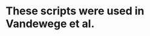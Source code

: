 
# These scripts were used in Vandewege et al. <title> <year>

# Overall pipeline pseudocode to calculate Zscores  

bamToBed -i <mappedPirna.bam> > <mappedPirna.bed>

normPi.py <mappedPirna.bed> > <mappedPirna.bed2>

intersectBed -a <mappedPirna.bed2> -b <TEannos.gtf> -wa -wb > <piTEintersect.out>

splitIntersect.py <piTEintersect.out>

for i in TEfamilyIntersects; do piZscrore.py $i; done

# Individual script descriptions  

## normPi.py 
This script will read in a small RNA BED file,  
normalize piRNA count data as parts per million (ppm),  
record how many locations a piRNA mapped to, and create  
a 2nd bed file with the ppm and map count information on each line.  
This script is used prior to calculating Zscores. 
  
Usage:  
`normPi.py <input.bed> > <output.bed2>`  

## splitIntersect.py  
After intersecting mapped small RNAs and TE annotatios, I use this script to  
split the intersect file into individual TE family files. 

Usage:  
`splitIntersect.py <intersectBed.out>`  

## piZscore.py
This script calculates 10nt overlap Zscores among overlapping piRNAs for an entire TE family.  
This reads a bed2 file  
  
Usage:  
`piZscore.py <input.bed2> > <Zscore.out>`

